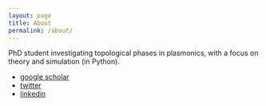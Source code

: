 ```yaml
---
layout: page
title: About
permalink: /about/
---
```


PhD student investigating topological phases in plasmonics, with a focus on theory and simulation (in Python).

* [google scholar](https://scholar.google.com/citations?user=pEDDYQQAAAAJ)
* [twitter](http://twitter.com/mtthwprctr)
* [linkedin](http:linkedin.com/in/mtthwprctr/)

